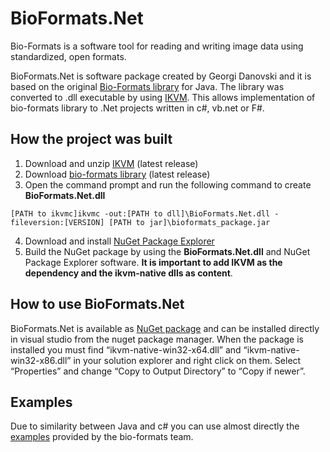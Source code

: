 # BioFormats.Net
Bio-Formats is a software tool for reading and writing image data using standardized, open formats.</br>

BioFormats.Net is software package created by Georgi Danovski and it is based on the original 
[Bio-Formats library](https://www.openmicroscopy.org/bio-formats/) for Java. The library 
was converted to .dll executable by using [IKVM](https://www.ikvm.net/). This allows implementation of bio-formats library to .Net projects written in c#, vb.net or F#.</br>
## How the project was built
1. Download and unzip [IKVM](https://www.ikvm.net/index.html) (latest release)</br>
2. Download [bio-formats library](https://www.openmicroscopy.org/bio-formats/) (latest release)</br>
3. Open the command prompt and run the following command to create <b>BioFormats.Net.dll</b></br>
```
[PATH to ikvmc]ikvmc -out:[PATH to dll]\BioFormats.Net.dll -fileversion:[VERSION] [PATH to jar]\bioformats_package.jar
```
4. Download and install [NuGet Package Explorer](https://www.microsoft.com/en-us/p/nuget-package-explorer/9wzdncrdmdm3?activetab=pivot:overviewtab)</br>
5. Build the NuGet package by using the <b>BioFormats.Net.dll</b> and NuGet Package Explorer software. <b>It is important to add IKVM as the dependency and the ikvm-native dlls as content</b>.</br>
## How to use BioFormats.Net
BioFormats.Net is available as [NuGet package](https://www.nuget.org/packages/BioFormats.Net/6.5.1) and can be installed directly in visual studio from the nuget package manager. When the package is installed you must find “ikvm-native-win32-x64.dll” and “ikvm-native-win32-x86.dll” in your solution explorer and right click on them. Select “Properties” and change “Copy to Output Directory” to “Copy if newer”.</br>
## Examples
Due to similarity between Java and c# you can use almost directly the [examples](https://docs.openmicroscopy.org/bio-formats/6.5.0/developers/java-library.html) provided by the bio-formats team.</br>
